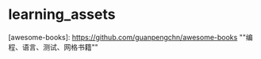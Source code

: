 # learning_assets

[awesome-books]: https://github.com/guanpengchn/awesome-books	""编程、语言、测试、网格书籍""

